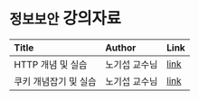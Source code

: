# `정보보안` 강의자료

|Title|Author|Link|
|:--|:--|:--|
|HTTP 개념 및 실습|노기섭 교수님|[link](./chapters/cju_http.md)|
|쿠키 개념잡기 및 실습|노기섭 교수님|[link](./chapters/cju_cookie.md)|
